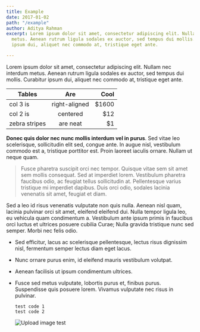 ```yaml
---
title: Example
date: 2017-01-02
path: "/example"
author: Aditya Rahman
excerpt: Lorem ipsum dolor sit amet, consectetur adipiscing elit. Nullam nec interdum
  metus. Aenean rutrum ligula sodales ex auctor, sed tempus dui mollis. Curabitur
  ipsum dui, aliquet nec commodo at, tristique eget ante.

---
```

Lorem ipsum dolor sit amet, consectetur adipiscing elit. Nullam nec interdum metus. Aenean rutrum ligula sodales ex auctor, sed tempus dui mollis. Curabitur ipsum dui, aliquet nec commodo at, tristique eget ante.

| Tables | Are | Cool |
| --- | :---: | ---: |
| col 3 is | right-aligned | $1600 |
| col 2 is | centered | $12 |
| zebra stripes | are neat | $1 |

**Donec quis dolor nec nunc mollis interdum vel in purus**. Sed vitae leo scelerisque, sollicitudin elit sed, congue ante. In augue nisl, vestibulum commodo est a, tristique porttitor est. Proin laoreet iaculis ornare. Nullam ut neque quam.

> Fusce pharetra suscipit orci nec tempor. Quisque vitae sem sit amet sem mollis consequat. Sed at imperdiet lorem. Vestibulum pharetra faucibus odio, ac feugiat tellus sollicitudin at. Pellentesque varius tristique mi imperdiet dapibus. Duis orci odio, sodales lacinia venenatis sit amet, feugiat et diam.

Sed a leo id risus venenatis vulputate non quis nulla. Aenean nisl quam, lacinia pulvinar orci sit amet, eleifend eleifend dui. Nulla tempor ligula leo, eu vehicula quam condimentum a. Vestibulum ante ipsum primis in faucibus orci luctus et ultrices posuere cubilia Curae; Nulla gravida tristique nunc sed semper. Morbi nec felis odio.

* Sed efficitur, lacus ac scelerisque pellentesque, lectus risus dignissim nisl, fermentum semper lectus diam eget lacus.
* Nunc ornare purus enim, id eleifend mauris vestibulum volutpat.
* Aenean facilisis ut ipsum condimentum ultrices.
* Fusce sed metus vulputate, lobortis purus et, finibus purus. Suspendisse quis posuere lorem. Vivamus vulputate nec risus in pulvinar.

      test code 1
      test code 2

  ![Upload image test](https://aditaja-bucket.s3-ap-southeast-1.amazonaws.com/blog-media/20200717-wp2308418.jpg)